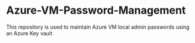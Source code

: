 # Azure-VM-Password-Management
This repository is used to maintain Azure VM local admin passwords using an Azure Key vault
